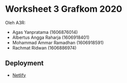 # Worksheet 3 Grafkom 2020

Oleh A3R:
- Agas Yanpratama (1606876014)
- Albertus Angga Raharja (1606918401)
- Mohammad Ammar Ramadhan (1606918591)
- Rachmat Ridwan (1606886974)

## Deployment
- [Netlify](https://a3r-final.netlify.app/)

